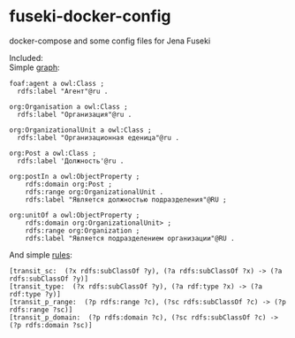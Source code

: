 # fuseki-docker-config
docker-compose and some config files for Jena Fuseki

Included:  
Simple [graph](data/graph.ttl):  

```turtle
foaf:agent a owl:Class ;
  rdfs:label "Агент"@ru .

org:Organisation a owl:Class ;
  rdfs:label "Организация"@ru .

org:OrganizationalUnit a owl:Class ;
  rdfs:label "Организационная еденица"@ru .

org:Post a owl:Class ;
  rdfs:label 'Должность'@ru .

org:postIn a owl:ObjectProperty ;
    rdfs:domain org:Post ;
    rdfs:range org:OrganizationalUnit .
    rdfs:label "Является должностью подразделения"@RU ;

org:unitOf a owl:ObjectProperty ;
    rdfs:domain org:OrganizationalUnit> ;
    rdfs:range org:Organization ;
    rdfs:label "Является подразделением организации"@RU .
```

And simple [rules](data/rules.ttl):
```turtle
[transit_sc:  (?x rdfs:subClassOf ?y), (?a rdfs:subClassOf ?x) -> (?a rdfs:subClassOf ?y)]
[transit_type:  (?x rdfs:subClassOf ?y), (?a rdf:type ?x) -> (?a rdf:type ?y)]
[transit_p_range:  (?p rdfs:range ?c), (?sc rdfs:subClassOf ?c) -> (?p rdfs:range ?sc)]
[transit_p_domain:  (?p rdfs:domain ?c), (?sc rdfs:subClassOf ?c) -> (?p rdfs:domain ?sc)]
```

